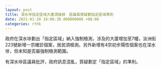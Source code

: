 ```yaml
---
layout: post
title: 深水埗指定區域大廈須強檢　區議員質疑劃指定區域準則
date: 2021-01-20 18:06:38.000000000 +08:00
categories: rthk
---
```


政府在深水埗劃出「指定區域」納入強制檢測，涉及的大廈增加至7幢，汝洲街223號新增一宗確診個案，居民須檢測。另外新增有4宗初步陽性個案也在深水埗，但未知是否屬強制檢測範圍。

有深水埗區議員批評，政府訊息混亂，質疑劃定「指定區域」的準則。
